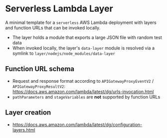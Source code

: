 # Serverless Lambda Layer

A minimal template for a `serverless` AWS Lambda deployment with layers and function URLs that can be invoked locally.

- The layer holds a module that exports a large JSON file with random test data
- When invoked locally, the layer's `data-layer` module is resolved via a symlink to `layer/nodejs/node_modules/data-layer`

## Function URL schema

- Request and response format according to `APIGatewayProxyEventV2` / `APIGatewayProxyResultV2`: https://docs.aws.amazon.com/lambda/latest/dg/urls-invocation.html
- `pathParameters` and `stageVariables` are **not** supported by function URLs

## Layer creation

- https://docs.aws.amazon.com/lambda/latest/dg/configuration-layers.html

